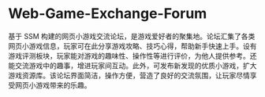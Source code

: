 # Web-Game-Exchange-Forum
基于 SSM 构建的网页小游戏交流论坛，是游戏爱好者的聚集地。论坛汇集了各类网页小游戏信息，玩家可在此分享游戏攻略、技巧心得，帮助新手快速上手。设有游戏评测板块，玩家能对游戏的趣味性、操作性等进行评价，为他人提供参考。还能交流游戏中的趣事，增进玩家间互动。此外，可发布新发现的优质小游戏，扩大游戏资源库。该论坛界面简洁，操作方便，营造了良好的交流氛围，让玩家尽情享受网页小游戏带来的乐趣。 

